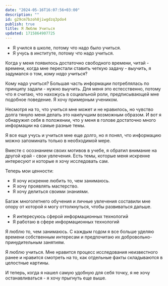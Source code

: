 ```yaml
---
date: "2024-05-16T16:07:56+03:00"
description: ""
id: g29cm7bzoh8jiwgdzq3pdo4
publish: true
title: Я Люблю Учиться
updated: 1715864907725
---
```


- Я учился в школе, потому что надо было учиться.
- Я учусь в институте, потому что надо учиться.

Когда у меня появилось достаточно свободного времени, читай - времени, когда мне перестали ставить четкую задачу - выучить, я задумался о том, _кому надо учиться_?

Кому надо учиться?
Большая часть информации потреблялась по принципу задали - нужно выучить.
Для меня это естесственно, потому что я считаю, что нахожусь в социальной роли, предписывающей мне подобное поведение.
Я хочу примерным учеником.

Несмотря на то, что учиться мне может и не нравилось, но чувство долга тянуло меня делать это наилучшим возможным образом.
И вот я обнаружил себя в положении, что у меня в голове достаточно много информации на самые разные темы.

Я все еще учусь и учиться мне еще долго, но я понял, что информацию можно запоминать только в необходимой мере.

Вместе с осознанием своих мотивов в учебе, я обратил внимание на другой край - свои увлечения.
Есть темы, которые меня искренне интересуют и которые я хочу исследовать сам.

Теперь мои ценности:

- Я хочу искренне любить то, чем занимаюсь.
- Я хочу проявлять мастерство.
- Я хочу делиться своими знаниями.

Багаж многолетнего обучения и личные увлечения составили мне опору от которой я могу оттолкнуться, чтобы развиваться дальше.

- Я интересуюсь сферой информационных технологий
- Я работаю в сфере информационных технологий

Я люблю то, чем занимаюсь.
С каждым годом я все больше уделяю времени собственным интересам и предпочитаю их добровольно-принудительным занятиям.

Я люблю учиться.
Мне нравится процесс исследования неизвестного ранее и нравится смотреть на то, как отдельные факты складываются в целостные картины.

И теперь, когда я нашел самую удобную для себя точку, я не хочу останавливаться - я хочу прыгнуть еще выше.